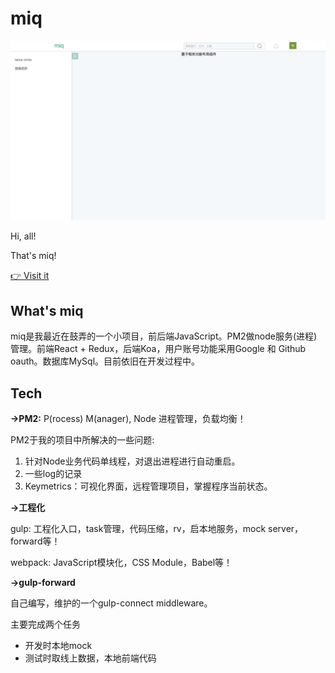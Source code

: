 # miq

![miq demo](./src/assets/images/miq-exp.png)

Hi, all!

That's miq!

[👉 Visit it](http://miq.lancelou.com/)


## What's miq

miq是我最近在鼓弄的一个小项目，前后端JavaScript。PM2做node服务(进程)管理。前端React + Redux，后端Koa，用户账号功能采用Google 和 Github oauth。数据库MySql。目前依旧在开发过程中。


## Tech

**->PM2:** P(rocess) M(anager), Node 进程管理，负载均衡！

PM2于我的项目中所解决的一些问题:

1. 针对Node业务代码单线程，对退出进程进行自动重启。
2. 一些log的记录
3. Keymetrics：可视化界面，远程管理项目，掌握程序当前状态。

**->工程化**

gulp: 工程化入口，task管理，代码压缩，rv，启本地服务，mock server，forward等！

webpack: JavaScript模块化，CSS Module，Babel等！

**->gulp-forward**

自己编写，维护的一个gulp-connect middleware。

主要完成两个任务

* 开发时本地mock
* 测试时取线上数据，本地前端代码
